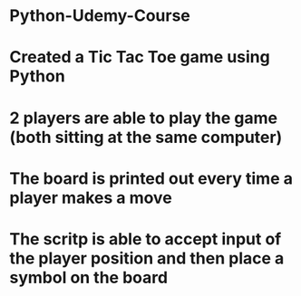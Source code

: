 # Python-Udemy-Course

# Created a Tic Tac Toe game using Python
# 2 players are able to play the game (both sitting at the same computer)
# The board is printed out every time a player makes a move
# The scritp is able to accept input of the player position and then place a symbol on the board


